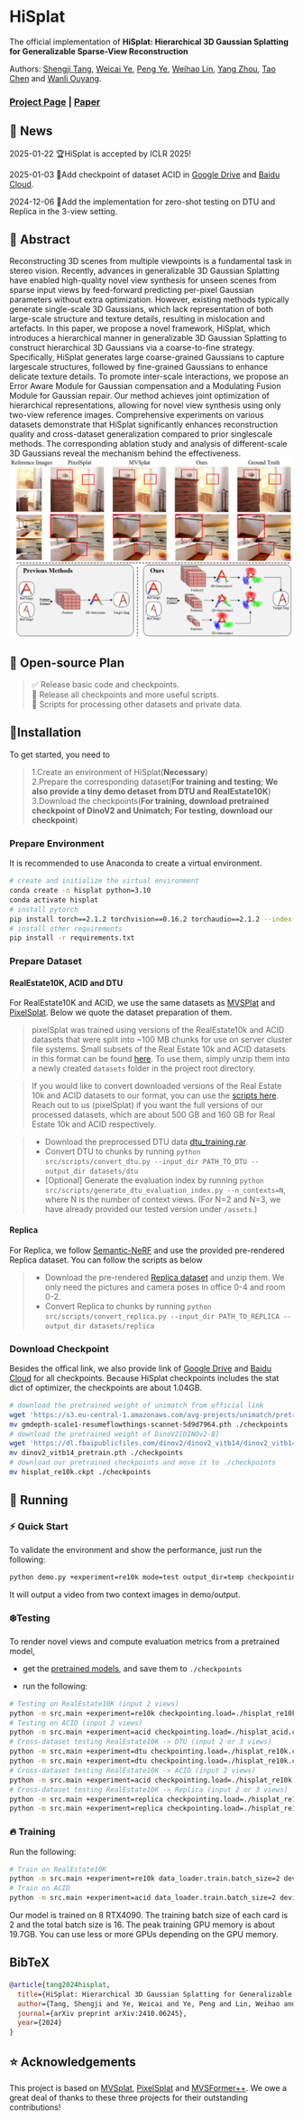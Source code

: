 # HiSplat

The official implementation of **HiSplat: Hierarchical 3D Gaussian Splatting for Generalizable Sparse-View Reconstruction**

Authors: [Shengji Tang](https://scholar.google.com/citations?user=K7drMDgAAAAJ&hl=en&oi=ao), [Weicai Ye](https://ywcmaike.github.io/), [Peng Ye](https://scholar.google.com/citations?user=UEZZP5QAAAAJ&hl=en), [Weihao Lin](https://scholar.google.com/citations?user=k5MQpaIAAAAJ&hl=en), [Yang Zhou](https://github.com/yangzhou24), [Tao Chen](https://scholar.google.com/citations?user=w3OoFL0AAAAJ&hl=en) and [Wanli Ouyang](https://wlouyang.github.io/).

### [Project Page](https://open3dvlab.github.io/HiSplat/) | [Paper](https://arxiv.org/pdf/2410.06245)
## 📰 News
2025-01-22 🏆HiSplat is accepted by ICLR 2025!

2025-01-03 🌟Add checkpoint of dataset ACID in [Google Drive](https://drive.google.com/drive/folders/1U6GGbvk-oCMq-HTXxuIJf1q7PaRKiWdB?usp=sharing) and [Baidu Cloud](https://pan.baidu.com/s/1QpffUcBW-G8yvqwAHF5vLg?pwd=9h4j).

2024-12-06 🌟Add the implementation for zero-shot testing on DTU and Replica in the 3-view setting.
## 📓 Abstract
Reconstructing 3D scenes from multiple viewpoints is a fundamental task in stereo vision. Recently, advances in generalizable 3D Gaussian Splatting have enabled high-quality novel view synthesis for unseen scenes from sparse input views by feed-forward predicting per-pixel Gaussian parameters without extra optimization. However, existing methods typically generate single-scale 3D Gaussians, which lack representation of both large-scale structure and texture details, resulting in mislocation and artefacts. In this paper, we propose a novel framework, HiSplat, which introduces a hierarchical manner in generalizable 3D Gaussian Splatting to construct hierarchical 3D Gaussians via a coarse-to-fine strategy. Specifically, HiSplat generates large coarse-grained Gaussians to capture largescale structures, followed by fine-grained Gaussians to enhance delicate texture details. To promote inter-scale interactions, we propose an Error Aware Module for Gaussian compensation and a Modulating Fusion Module for Gaussian repair. Our method achieves joint optimization of hierarchical representations, allowing for novel view synthesis using only two-view reference images. Comprehensive experiments on various datasets demonstrate that HiSplat significantly enhances reconstruction quality and cross-dataset generalization compared to prior singlescale methods. The corresponding ablation study and analysis of different-scale 3D Gaussians reveal the mechanism behind the effectiveness.
![pipeline](assets/readme_fig/framework.jpg)
## 🚩 Open-source Plan
> ✅ Release basic code and checkpoints.  
> 🔲  Release all checkpoints and more useful scripts.   
> 🔲  Scripts for processing other datasets and private data. 

## 🏡Installation

To get started, you need to   
> 1.Create an environment of HiSplat(**Necessary**)  
> 2.Prepare the corresponding dataset(**For training and testing; We also provide a tiny demo detaset from DTU and RealEstate10K**)   
> 3.Download the checkpoints(**For training, download pretrained checkpoint of DinoV2 and Unimatch; For testing, download our checkpoint**)

### Prepare Environment
It is recommended to use Anaconda to create a virtual environment.  
```bash
# create and initialize the virtual environment
conda create -n hisplat python=3.10
conda activate hisplat
# install pytorch
pip install torch==2.1.2 torchvision==0.16.2 torchaudio==2.1.2 --index-url https://download.pytorch.org/whl/cu118
# install other requirements
pip install -r requirements.txt
```
### Prepare Dataset
#### RealEstate10K, ACID and DTU
For RealEstate10K and ACID, we use the same datasets as [MVSPlat](https://github.com/donydchen/mvsplat) 
and [PixelSplat](https://github.com/dcharatan/pixelsplat). Below we quote the dataset preparation of them.
> pixelSplat was trained using versions of the RealEstate10k and ACID datasets that were split into ~100 MB chunks for use on server cluster file systems. Small subsets of the Real Estate 10k and ACID datasets in this format can be found [here](https://drive.google.com/drive/folders/1joiezNCyQK2BvWMnfwHJpm2V77c7iYGe?usp=sharing). To use them, simply unzip them into a newly created `datasets` folder in the project root directory.

> If you would like to convert downloaded versions of the Real Estate 10k and ACID datasets to our format, you can use the [scripts here](https://github.com/dcharatan/real_estate_10k_tools). Reach out to us (pixelSplat) if you want the full versions of our processed datasets, which are about 500 GB and 160 GB for Real Estate 10k and ACID respectively.

> * Download the preprocessed DTU data [dtu_training.rar](https://drive.google.com/file/d/1eDjh-_bxKKnEuz5h-HXS7EDJn59clx6V/view).
> * Convert DTU to chunks by running `python src/scripts/convert_dtu.py --input_dir PATH_TO_DTU --output_dir datasets/dtu`
> * [Optional] Generate the evaluation index by running `python src/scripts/generate_dtu_evaluation_index.py --n_contexts=N`, where N is the number of context views. (For N=2 and N=3, we have already provided our tested version under `/assets`.)

#### Replica
For Replica, we follow [Semantic-NeRF](https://github.com/Harry-Zhi/semantic_nerf) and use the provided pre-rendered Replica dataset. You can follow the scripts as below

> * Download the pre-rendered [Replica dataset](https://www.dropbox.com/sh/9yu1elddll00sdl/AAC-rSJdLX0C6HhKXGKMOIija?dl=0) and unzip them. We only need the pictures and camera poses in office 0-4 and room 0-2. 
> * Convert Replica to chunks by running `python src/scripts/convert_replica.py --input_dir PATH_TO_REPLICA --output_dir datasets/replica`

### Download Checkpoint
Besides the offical link, we also provide link of [Google Drive](https://drive.google.com/drive/folders/1U6GGbvk-oCMq-HTXxuIJf1q7PaRKiWdB?usp=sharing) and [Baidu Cloud](https://pan.baidu.com/s/1QpffUcBW-G8yvqwAHF5vLg?pwd=9h4j) for all checkpoints. 
Because HiSplat checkpoints includes the stat dict of optimizer, the checkpoints are about 1.04GB.  
```bash
# download the pretrained weight of unimatch from official link
wget 'https://s3.eu-central-1.amazonaws.com/avg-projects/unimatch/pretrained/gmdepth-scale1-resumeflowthings-scannet-5d9d7964.pth'
mv gmdepth-scale1-resumeflowthings-scannet-5d9d7964.pth ./checkpoints
# download the pretrained weight of DinoV2[DINOv2-B]
wget 'https://dl.fbaipublicfiles.com/dinov2/dinov2_vitb14/dinov2_vitb14_pretrain.pth'
mv dinov2_vitb14_pretrain.pth ./checkpoints
# download our pretrained checkpoints and move it to ./checkpoints
mv hisplat_re10k.ckpt ./checkpoints
```

## 🏃 Running
### ⚡ Quick Start
To validate the environment and show the performance, just run the following:
```bash
python demo.py +experiment=re10k mode=test output_dir=temp checkpointing.load=./checkpoints/hisplat_re10k.ckpt
```
It will output a video from two context images in demo/output. 


### ❄️Testing

To render novel views and compute evaluation metrics from a pretrained model,

* get the [pretrained models](https://drive.google.com/drive/folders/1U6GGbvk-oCMq-HTXxuIJf1q7PaRKiWdB?usp=sharing), and save them to `./checkpoints`

* run the following:

```bash
# Testing on RealEstate10K (input 2 views)
python -m src.main +experiment=re10k checkpointing.load=./hisplat_re10k.ckpt mode=test dataset/view_sampler=evaluation dataset.view_sampler.index_path=assets/evaluation_index_re10k.json test.compute_scores=true output_dir=test_re10k
# Testing on ACID (input 2 views)
python -m src.main +experiment=acid checkpointing.load=./hisplat_acid.ckpt mode=test dataset/view_sampler=evaluation dataset.view_sampler.index_path=assets/evaluation_index_acid.json test.compute_scores=true output_dir=test_acid
# Cross-dataset testing RealEstate10K -> DTU (input 2 or 3 views)
python -m src.main +experiment=dtu checkpointing.load=./hisplat_re10k.ckpt mode=test dataset/view_sampler=evaluation dataset.view_sampler.index_path=assets/evaluation_index_dtu_nctx2.json test.compute_scores=true output_dir=test_dtu
python -m src.main +experiment=dtu checkpointing.load=./hisplat_re10k.ckpt mode=test dataset/view_sampler=evaluation dataset.view_sampler.index_path=assets/evaluation_index_dtu_nctx3.json test.compute_scores=true output_dir=test_dtu dataset.view_sampler.num_context_views=3
# Cross-dataset testing RealEstate10K -> ACID (input 2 views)
python -m src.main +experiment=acid checkpointing.load=./hisplat_re10k.ckpt mode=test dataset/view_sampler=evaluation dataset.view_sampler.index_path=assets/evaluation_index_acid.json test.compute_scores=true output_dir=test_acid
# Cross-dataset testing RealEstate10K -> Replica (input 2 or 3 views)
python -m src.main +experiment=replica checkpointing.load=./hisplat_re10k.ckpt mode=test dataset/view_sampler=evaluation dataset.view_sampler.index_path=assets/evaluation_index_replica_nctx2.json test.compute_scores=true output_dir=test_replica
python -m src.main +experiment=replica checkpointing.load=./hisplat_re10k.ckpt mode=test dataset/view_sampler=evaluation dataset.view_sampler.index_path=assets/evaluation_index_replica_nctx3.json test.compute_scores=true output_dir=test_replica dataset.view_sampler.num_context_views=3
```

### 🔥 Training

Run the following:

```bash
# Train on RealEstate10K
python -m src.main +experiment=re10k data_loader.train.batch_size=2 device=auto output_dir=EXP_SAVING_PATH trainer.val_check_interval=3000
# Train on ACID
python -m src.main +experiment=acid data_loader.train.batch_size=2 device=auto output_dir=EXP_SAVING_PATH trainer.val_check_interval=3000
```
Our model is trained on 8 RTX4090. The training batch size of each card is 2 and the total batch size is 16. The peak training GPU memory is about 19.7GB. You can use less or more GPUs depending on the GPU memory. 


## BibTeX

```bibtex
@article{tang2024hisplat,
  title={HiSplat: Hierarchical 3D Gaussian Splatting for Generalizable Sparse-View Reconstruction},
  author={Tang, Shengji and Ye, Weicai and Ye, Peng and Lin, Weihao and Zhou, Yang and Chen, Tao and Ouyang, Wanli},
  journal={arXiv preprint arXiv:2410.06245},
  year={2024}
}
```

## ⭐ Acknowledgements

This project is based on [MVSplat](https://github.com/donydchen/mvsplat), [PixelSplat](https://github.com/dcharatan/pixelsplat) and [MVSFormer++](https://github.com/maybeLx/MVSFormerPlusPlus). We owe a great deal of thanks to these three projects for their outstanding contributions!